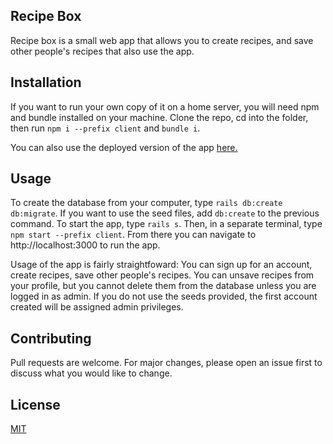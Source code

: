 ## Recipe Box

Recipe box is a small web app that allows you to create recipes, and save other people's recipes that also use the app.

## Installation

If you want to run your own copy of it on a home server, you will need npm and bundle installed on your machine.
Clone the repo, cd into the folder, then run `npm i --prefix client` and `bundle i`.

You can also use the deployed version of the app [here.](https://sheltered-beach-55238.herokuapp.com/)

## Usage

To create the database from your computer, type `rails db:create db:migrate`. If you want to use the seed files, add `db:create` to the previous command.
To start the app, type `rails s`. Then, in a separate terminal, type `npm start --prefix client`. From there you can navigate to http://localhost:3000 to run the app.

Usage of the app is fairly straightfoward: You can sign up for an account, create recipes, save other people's recipes. You can unsave recipes from your profile, but you cannot delete them from the database unless you are logged in as admin. If you do not use the seeds provided, the first account created will be assigned admin privileges.

## Contributing

Pull requests are welcome. For major changes, please open an issue first to discuss what you would like to change.

## License

[MIT](https://choosealicense.com/licenses/mit/)
